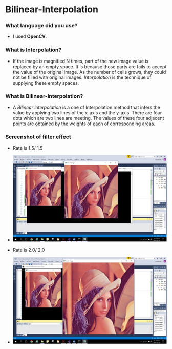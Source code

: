 # Bilinear-Interpolation

### What language did you use?
- I used **OpenCV**.

### What is **Interpolation**?
- If the image is magnified N times, part of the new image value is replaced by an empty space. It is because those parts are fails to accept the value of the original image. As the number of cells grows, they could not be filled with original images. *Interpolation* is the technique of supplying these empty spaces.

### What is **Bilinear-Interpolation**?
- A *Bilinear interpolation* is a one of Interpolation method that infers the value by applying two lines of the x-axis and the y-axis. There are four dots which are two lines are meeting. The values of these four adjacent points are obtained by the weights of each of corresponding areas.

### Screenshot of filter effect
- Rate is 1.5/ 1.5

- ![img1](./img/img1.jpg)

- Rate is 2.0/ 2.0

- ![img2](./img/img2.jpg)
